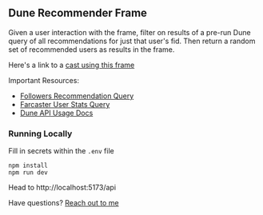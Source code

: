 ## Dune Recommender Frame

Given a user interaction with the frame, filter on results of a pre-run Dune query of all recommendations for just that user's fid. Then return a random set of recommended users as results in the frame.

Here's a link to a [cast using this frame](https://warpcast.com/~/conversations/0x62b84d8405fe6e9ff1639055852d98f910b4c595)

Important Resources:
- [Followers Recommendation Query](https://dune.com/queries/3509966)
- [Farcaster User Stats Query](https://dune.com/queries/3418402)
- [Dune API Usage Docs](https://docs.dune.com/api-reference/executions/execution-object)

### Running Locally

Fill in secrets within the `.env` file

```
npm install
npm run dev
```

Head to http://localhost:5173/api

Have questions? [Reach out to me](https://warpcast.com/ilemi)